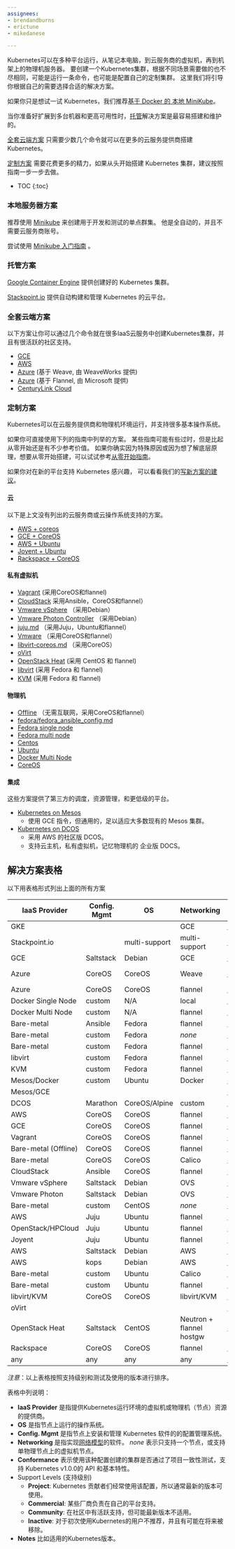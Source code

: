 ```yaml
---
assignees:
- brendandburns
- erictune
- mikedanese

---
```


Kubernetes可以在多种平台运行，从笔记本电脑，到云服务商的虚拟机，再到机架上的物理机服务器。
要创建一个Kubernetes集群，根据不同场景需要做的也不尽相同，可能是运行一条命令，也可能是配置自己的定制集群。
这里我们将引导你根据自己的需要选择合适的解决方案。

如果你只是想试一试 Kubernetes，我们推荐[基于 Docker 的 本地 MiniKube](#local-machine-solutions)。

当你准备好扩展到多台机器和更高可用性时，[托管](#hosted-solutions)解决方案是最容易搭建和维护的。

[全套云端方案](#turn-key-cloud-solutions) 只需要少数几个命令就可以在更多的云服务提供商搭建 Kubernetes。

[定制方案](#custom-solutions)  需要花费更多的精力，如果从头开始搭建 Kubernetes 集群，建议按照指南一步一步去做。

* TOC
{:toc}

### 本地服务器方案

推荐使用 [Minikube](/docs/getting-started-guides/minikube/) 来创建用于开发和测试的单点群集。
他是全自动的，并且不需要云服务商账号。

尝试使用 [Minikube 入门指南](/docs/getting-started-guides/minikube/) 。


### 托管方案

[Google Container Engine](https://cloud.google.com/container-engine) 提供创建好的 Kubernetes 集群。

[Stackpoint.io](https://stackpoint.io) 提供自动构建和管理 Kubernetes 的云平台。

### 全套云端方案

以下方案让你可以通过几个命令就在很多IaaS云服务中创建Kubernetes集群，并且有很活跃的社区支持。

- [GCE](/docs/getting-started-guides/gce)
- [AWS](/docs/getting-started-guides/aws)
- [Azure](/docs/getting-started-guides/coreos/azure/) (基于 Weave, 由 WeaveWorks 提供)
- [Azure](/docs/getting-started-guides/azure/) (基于 Flannel, 由 Microsoft 提供)
- [CenturyLink Cloud](/docs/getting-started-guides/clc)

### 定制方案

Kubernetes可以在云服务提供商和物理机环境运行，并支持很多基本操作系统。

如果你可直接使用下列的指南中列举的方案。
某些指南可能有些过时，但是比起从零开始还是有不少参考价值。
如果你确实因为特殊原因或因为想了解底层原理，想要从零开始搭建，可以试试参考[从零开始指南](/docs/getting-started-guides/scratch)。

如果你对在新的平台支持 Kubernetes 感兴趣，
可以看看我们的[写新方案的建议](https://github.com/kubernetes/kubernetes/tree/{{page.githubbranch}}/docs/devel/writing-a-getting-started-guide.md)。

#### 云

以下是上文没有列出的云服务商或云操作系统支持的方案。

- [AWS + coreos](/docs/getting-started-guides/coreos)
- [GCE + CoreOS](/docs/getting-started-guides/coreos)
- [AWS + Ubuntu](/docs/getting-started-guides/juju)
- [Joyent + Ubuntu](/docs/getting-started-guides/juju)
- [Rackspace + CoreOS](/docs/getting-started-guides/rackspace)

#### 私有虚拟机

- [Vagrant](/docs/getting-started-guides/coreos) (采用CoreOS和flannel)
- [CloudStack](/docs/getting-started-guides/cloudstack) 采用Ansible，CoreOS和flannel）
- [Vmware vSphere](/docs/getting-started-guides/vsphere)  （采用Debian）
- [Vmware Photon Controller](/docs/getting-started-guides/photon-controller)  （采用Debian）
- [juju.md](/docs/getting-started-guides/juju) （采用Juju，Ubuntu和flannel）
- [Vmware](/docs/getting-started-guides/coreos) （采用CoreOS和flannel）
- [libvirt-coreos.md](/docs/getting-started-guides/libvirt-coreos)  （采用CoreOS）
- [oVirt](/docs/getting-started-guides/ovirt)
- [OpenStack Heat](/docs/getting-started-guides/openstack-heat) (采用 CentOS 和 flannel)
- [libvirt](/docs/getting-started-guides/fedora/flannel_multi_node_cluster) (采用 Fedora 和 flannel)
- [KVM](/docs/getting-started-guides/fedora/flannel_multi_node_cluster)  (采用 Fedora 和 flannel)

#### 物理机

- [Offline](/docs/getting-started-guides/coreos/bare_metal_offline) （无需互联网，采用CoreOS和flannel）
- [fedora/fedora_ansible_config.md](/docs/getting-started-guides/fedora/fedora_ansible_config)
- [Fedora single node](/docs/getting-started-guides/fedora/fedora_manual_config)
- [Fedora multi node](/docs/getting-started-guides/fedora/flannel_multi_node_cluster)
- [Centos](/docs/getting-started-guides/centos/centos_manual_config)
- [Ubuntu](/docs/getting-started-guides/ubuntu)
- [Docker Multi Node](/docs/getting-started-guides/docker-multinode)
- [CoreOS](/docs/getting-started-guides/coreos)

#### 集成

这些方案提供了第三方的调度，资源管理，和更低级的平台。

- [Kubernetes on Mesos](/docs/getting-started-guides/mesos)
  - 使用 GCE 指令，但通用的，足以适应大多数现有的 Mesos 集群。
- [Kubernetes on DCOS](/docs/getting-started-guides/dcos)
  - 采用 AWS 的社区版 DCOS。
  - 支持云主机，私有虚拟机，记忆物理机的 企业版 DOCS。

## 解决方案表格

以下用表格形式列出上面的所有方案

IaaS Provider        | Config. Mgmt | OS     | Networking  | Docs                                              | Conforms | Support Level
-------------------- | ------------ | ------ | ----------  | ---------------------------------------------     | ---------| ----------------------------
GKE                  |              |        | GCE         | [docs](https://cloud.google.com/container-engine) | ['œ“][3]   | Commercial
Stackpoint.io        |              | multi-support       | multi-support   | [docs](http://www.stackpointcloud.com) |    | Commercial
GCE                  | Saltstack    | Debian | GCE         | [docs](/docs/getting-started-guides/gce)                                    | ['œ“][1]   | Project
Azure                | CoreOS       | CoreOS | Weave       | [docs](/docs/getting-started-guides/coreos/azure/)                    |          | Community ([@errordeveloper](https://github.com/errordeveloper), [@squillace](https://github.com/squillace), [@chanezon](https://github.com/chanezon), [@crossorigin](https://github.com/crossorigin))
Azure                | CoreOS       | CoreOS | flannel     | [docs](/docs/getting-started-guides/azure)                    |          | Community ([@colemickens](https://github.com/colemickens))
Docker Single Node   | custom       | N/A    | local       | [docs](/docs/getting-started-guides/docker)                                 |          | Project ([@brendandburns](https://github.com/brendandburns))
Docker Multi Node    | custom       | N/A    | flannel     | [docs](/docs/getting-started-guides/docker-multinode)                       |          | Project ([@brendandburns](https://github.com/brendandburns))
Bare-metal           | Ansible      | Fedora | flannel     | [docs](/docs/getting-started-guides/fedora/fedora_ansible_config)           |          | Project
Bare-metal           | custom       | Fedora | _none_      | [docs](/docs/getting-started-guides/fedora/fedora_manual_config)            |          | Project
Bare-metal           | custom       | Fedora | flannel     | [docs](/docs/getting-started-guides/fedora/flannel_multi_node_cluster)      |          | Community ([@aveshagarwal](https://github.com/aveshagarwal))
libvirt              | custom       | Fedora | flannel     | [docs](/docs/getting-started-guides/fedora/flannel_multi_node_cluster)      |          | Community ([@aveshagarwal](https://github.com/aveshagarwal))
KVM                  | custom       | Fedora | flannel     | [docs](/docs/getting-started-guides/fedora/flannel_multi_node_cluster)      |          | Community ([@aveshagarwal](https://github.com/aveshagarwal))
Mesos/Docker         | custom       | Ubuntu | Docker      | [docs](/docs/getting-started-guides/mesos-docker)                           |          | Community ([Kubernetes-Mesos Authors](https://github.com/mesosphere/kubernetes-mesos/blob/master/AUTHORS.md))
Mesos/GCE            |              |        |             | [docs](/docs/getting-started-guides/mesos)                                  |          | Community ([Kubernetes-Mesos Authors](https://github.com/mesosphere/kubernetes-mesos/blob/master/AUTHORS.md))
DCOS                 | Marathon   | CoreOS/Alpine | custom | [docs](/docs/getting-started-guides/dcos)                                   |          | Community ([Kubernetes-Mesos Authors](https://github.com/mesosphere/kubernetes-mesos/blob/master/AUTHORS.md))
AWS                  | CoreOS       | CoreOS | flannel     | [docs](/docs/getting-started-guides/aws)                                 |          | Community
GCE                  | CoreOS       | CoreOS | flannel     | [docs](/docs/getting-started-guides/coreos)                                 |          | Community ([@pires](https://github.com/pires))
Vagrant              | CoreOS       | CoreOS | flannel     | [docs](/docs/getting-started-guides/coreos)                                 |          | Community ([@pires](https://github.com/pires), [@AntonioMeireles](https://github.com/AntonioMeireles))
Bare-metal (Offline) | CoreOS       | CoreOS | flannel     | [docs](/docs/getting-started-guides/coreos/bare_metal_offline)              |          | Community ([@jeffbean](https://github.com/jeffbean))
Bare-metal           | CoreOS       | CoreOS | Calico      | [docs](/docs/getting-started-guides/coreos/bare_metal_calico)               |          | Community ([@caseydavenport](https://github.com/caseydavenport))
CloudStack           | Ansible      | CoreOS | flannel     | [docs](/docs/getting-started-guides/cloudstack)                             |          | Community ([@runseb](https://github.com/runseb))
Vmware vSphere       | Saltstack    | Debian | OVS         | [docs](/docs/getting-started-guides/vsphere)                                |          | Community ([@imkin](https://github.com/imkin))
Vmware Photon        | Saltstack    | Debian | OVS         | [docs](/docs/getting-started-guides/photon-controller)                      |          | Community ([@alainroy](https://github.com/alainroy))
Bare-metal           | custom       | CentOS | _none_      | [docs](/docs/getting-started-guides/centos/centos_manual_config)            |          | Community ([@coolsvap](https://github.com/coolsvap))
AWS                  | Juju         | Ubuntu | flannel     | [docs](/docs/getting-started-guides/juju)                                   |          | [Community](https://github.com/whitmo/bundle-kubernetes) ( [@whit](https://github.com/whitmo), [@matt](https://github.com/mbruzek), [@chuck](https://github.com/chuckbutler) )
OpenStack/HPCloud    | Juju         | Ubuntu | flannel     | [docs](/docs/getting-started-guides/juju)                                   |          | [Community](https://github.com/whitmo/bundle-kubernetes) ( [@whit](https://github.com/whitmo), [@matt](https://github.com/mbruzek), [@chuck](https://github.com/chuckbutler) )
Joyent               | Juju         | Ubuntu | flannel     | [docs](/docs/getting-started-guides/juju)                                   |          | [Community](https://github.com/whitmo/bundle-kubernetes) ( [@whit](https://github.com/whitmo), [@matt](https://github.com/mbruzek), [@chuck](https://github.com/chuckbutler) )
AWS                  | Saltstack    | Debian | AWS         | [docs](/docs/getting-started-guides/aws)                                    |          | Community ([@justinsb](https://github.com/justinsb))
AWS                  | kops         | Debian | AWS         | [docs](https://github.com/kubernetes/kops)                                  |          | Community ([@justinsb](https://github.com/justinsb))
Bare-metal           | custom       | Ubuntu | Calico      | [docs](/docs/getting-started-guides/ubuntu-calico)                          |          | Community ([@djosborne](https://github.com/djosborne))
Bare-metal           | custom       | Ubuntu | flannel     | [docs](/docs/getting-started-guides/ubuntu)                                 |          | Community ([@resouer](https://github.com/resouer), [@WIZARD-CXY](https://github.com/WIZARD-CXY))
libvirt/KVM          | CoreOS       | CoreOS | libvirt/KVM | [docs](/docs/getting-started-guides/libvirt-coreos)                         |          | Community ([@lhuard1A](https://github.com/lhuard1A))
oVirt                |              |        |             | [docs](/docs/getting-started-guides/ovirt)                                  |          | Community ([@simon3z](https://github.com/simon3z))
OpenStack Heat       | Saltstack    | CentOS | Neutron + flannel hostgw | [docs](/docs/getting-started-guides/openstack-heat)            |          | Community ([@FujitsuEnablingSoftwareTechnologyGmbH](https://github.com/FujitsuEnablingSoftwareTechnologyGmbH))
Rackspace            | CoreOS       | CoreOS | flannel     | [docs](/docs/getting-started-guides/rackspace)                              |          | Community ([@doublerr](https://github.com/doublerr))
any                  | any          | any    | any         | [docs](/docs/getting-started-guides/scratch)                                |          | Community ([@erictune](https://github.com/erictune))


*注意*：以上表格按照支持级别和测试及使用的版本进行排序。

表格中列说明：

- **IaaS Provider** 是指提供Kubernetes运行环境的虚拟机或物理机（节点）资源的提供商。
- **OS** 是指节点上运行的操作系统。
- **Config. Mgmt** 是指节点上安装和管理 Kubernetes 软件的的配置管理系统。
- **Networking** 是指实现[网络模型](/docs/admin/networking)的软件。
  _none_ 表示只支持一个节点，或支持单物理节点上的虚拟机节点。
- **Conformance** 表示使用该种配置创建的集群是否通过了项目一致性测试，支持 Kubernetes v1.0.0的 API 和基本特性。
- Support Levels (支持级别)
  - **Project**: Kubernetes 贡献者们经常使用该配置，所以通常最新的版本可使用。
  - **Commercial**: 某些厂商负责在自己的平台支持。
  - **Community**: 在社区中有活跃支持，但可能最新版本不适用。
  - **Inactive**: 对于初次使用Kubernetes的用户不推荐，并且有可能在将来被移除。
- **Notes** 比如适用的Kubernetes版本。


<!-- reference style links below here -->
<!-- GCE conformance test result -->
[1]: https://gist.github.com/erictune/4cabc010906afbcc5061
<!-- Vagrant conformance test result -->
[2]: https://gist.github.com/derekwaynecarr/505e56036cdf010bf6b6
<!-- GKE conformance test result -->
[3]: https://gist.github.com/erictune/2f39b22f72565365e59b
